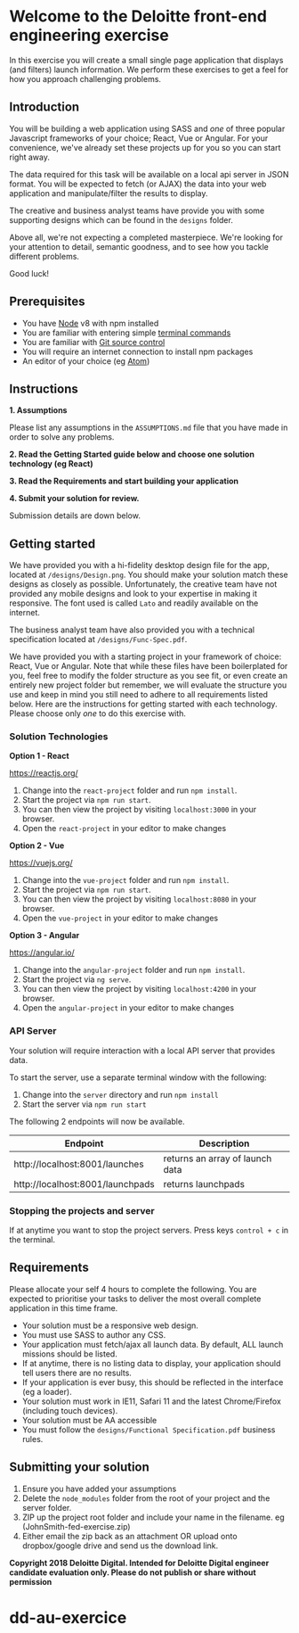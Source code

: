 # Welcome to the Deloitte front-end engineering exercise

In this exercise you will create a small single page application that displays (and filters) launch information. 
We perform these exercises to get a feel for how you approach challenging problems.

## Introduction

You will be building a web application using SASS and *one* of three popular Javascript frameworks of your choice; React, 
Vue or Angular. For your convenience, we've already set these projects up for you so you can start right away.

The data required for this task will be available on a local api server in JSON format. You will be expected to fetch 
(or AJAX) the data into your web application and manipulate/filter the results to display.

The creative and business analyst teams have provide you with some supporting designs which can be found in the `designs`
folder.

Above all, we're not expecting a completed masterpiece. We're looking for your attention to detail, semantic goodness, 
and to see how you tackle different problems.

Good luck!

## Prerequisites

- You have [Node](https://nodejs.org/en/) v8 with npm installed
- You are familiar with entering simple [terminal commands](http://blog.teamtreehouse.com/introduction-to-the-mac-os-x-command-line)
- You are familiar with [Git source control](https://product.hubspot.com/blog/git-and-github-tutorial-for-beginners)
- You will require an internet connection to install npm packages
- An editor of your choice (eg [Atom](https://atom.io/))


## Instructions

**1. Assumptions**

Please list any assumptions in the `ASSUMPTIONS.md` file that you have made in order to solve any problems.

**2. Read the Getting Started guide below and choose one solution technology (eg React)**

**3. Read the Requirements and start building your application**

**4. Submit your solution for review.**

Submission details are down below.

## Getting started

We have provided you with a hi-fidelity desktop design file for the app, located at `/designs/Design.png`. You should 
make your solution match these designs as closely as possible. Unfortunately, the creative team have not provided any 
mobile designs and look to your expertise in making it responsive. The font used is called `Lato` and readily available 
on the internet. 

The business analyst team have also provided you with a technical specification located at `/designs/Func-Spec.pdf`.

We have provided you with a starting project in your framework of choice: React, Vue or Angular. Note that while 
these files have been boilerplated for you, feel free to modify the folder structure as you see fit, or even create an 
entirely new project folder but remember, we will evaluate the structure you use and keep in mind you still need to 
adhere to all requirements listed below. Here are the instructions for getting started 
with each technology. Please choose only *one* to do this exercise with.

### Solution Technologies

**Option 1 - React**

https://reactjs.org/

1. Change into the `react-project` folder and run `npm install`. 
1. Start the project via `npm run start`. 
1. You can then view the project by visiting `localhost:3000` in your browser.
1. Open the `react-project` in your editor to make changes

**Option 2 - Vue**

https://vuejs.org/

1. Change into the `vue-project` folder and run `npm install`. 
1. Start the project via `npm run start`. 
1. You can then view the project by visiting `localhost:8080` in your browser.
1. Open the `vue-project` in your editor to make changes

**Option 3 - Angular**

https://angular.io/

1. Change into the `angular-project` folder and run `npm install`. 
1. Start the project via `ng serve`. 
1. You can then view the project by visiting `localhost:4200` in your browser.
1. Open the `angular-project` in your editor to make changes
 
### API Server

Your solution will require interaction with a local API server that provides data.

To start the server, use a separate terminal window with the following:

1. Change into the `server` directory and run `npm install`
1. Start the server via `npm run start`

The following 2 endpoints will now be available.

| Endpoint                             | Description                       |
| ------------------------------------ | --------------------------------- |
| http://localhost:8001/launches       | returns an array of launch data   |
| http://localhost:8001/launchpads     | returns launchpads                |

### Stopping the projects and server

If at anytime you want to stop the project servers. Press keys `control + c` in the terminal.

## Requirements

Please allocate your self 4 hours to complete the following. You are expected to prioritise your 
tasks to deliver the most overall complete application in this time frame.

- Your solution must be a responsive web design.
- You must use SASS to author any CSS.
- Your application must fetch/ajax all launch data. By default, ALL launch missions should be listed.
- If at anytime, there is no listing data to display, your application should tell users there are no results.
- If your application is ever busy, this should be reflected in the interface (eg a loader).
- Your solution must work in IE11, Safari 11 and the latest Chrome/Firefox (including touch devices).
- Your solution must be AA accessible
- You must follow the `designs/Functional Specification.pdf` business rules.

## Submitting your solution

1. Ensure you have added your assumptions
1. Delete the `node_modules` folder from the root of your project and the server folder.
1. ZIP up the project root folder and include your name in the filename. eg (JohnSmith-fed-exercise.zip)
1. Either email the zip back as an attachment OR upload onto dropbox/google drive and send us the download link.


**Copyright 2018 Deloitte Digital. Intended for Deloitte Digital engineer candidate evaluation only. Please do not 
publish or share without permission**
# dd-au-exercice
